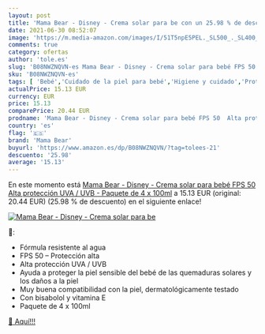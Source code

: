 ```yaml
---
layout: post
title: 'Mama Bear - Disney - Crema solar para be con un 25.98 % de descuento'
date: 2021-06-30 08:52:07
image: 'https://m.media-amazon.com/images/I/51T5npE5PEL._SL500_._SL400_.jpg'
comments: true
category: ofertas
author: 'tole.es'
slug: 'B08NWZNQVN-es Mama Bear - Disney - Crema solar para bebé FPS 50 Alta...'
sku: 'B08NWZNQVN-es'
tags: [ 'Bebé','Cuidado de la piel para bebé','Higiene y cuidado','Protectores solares para bebé','bear','bebé','mama','mama bear', ]
actualPrice: 15.13 EUR
currency: EUR
price: 15.13
comparePrice: 20.44 EUR
prodname: 'Mama Bear - Disney - Crema solar para bebé FPS 50  Alta protección UVA / UVB  - Paquete de 4 x 100ml'
country: 'es'
flag: '🇪🇸'
brand: 'Mama Bear'
buyurl: 'https://www.amazon.es/dp/B08NWZNQVN/?tag=tolees-21'
descuento: '25.98'
average: '15.13'
---
```


En este momento está [Mama Bear - Disney - Crema solar para bebé FPS 50  Alta protección UVA / UVB  - Paquete de 4 x 100ml](https://www.amazon.es/dp/B08NWZNQVN/?tag=tolees-21) a 15.13 EUR (original: 20.44 EUR) (25.98 %  de descuento) en el siguiente enlace!

[![Mama Bear - Disney - Crema solar para be](https://m.media-amazon.com/images/I/51T5npE5PEL._SL500_._SL400_.jpg)](https://www.amazon.es/dp/B08NWZNQVN/?tag=tolees-21)

🔎:

- Fórmula resistente al agua
- FPS 50 – Protección alta
- Alta protección UVA / UVB
- Ayuda a proteger la piel sensible del bebé de las quemaduras solares y los daños a la piel
- Muy buena compatibilidad con la piel, dermatológicamente testado
- Con bisabolol y vitamina E
- Paquete de 4 x 100ml

[🛒 Aquí!!!](https://www.amazon.es/dp/B08NWZNQVN/?tag=tolees-21)
